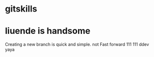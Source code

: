 # gitskills
# liuende is handsome
Creating a new branch is quick and simple.
not Fast forward
111
111
ddev  
yaya
